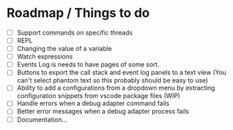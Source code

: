 # Roadmap / Things to do

- [ ] Support commands on specific threads
- [ ] REPL
- [ ] Changing the value of a variable
- [ ] Watch expressions
- [ ] Events Log is needs to have pages of some sort.
- [ ] Buttons to export the call stack and event log panels to a text view (You can't select phantom text so this probably should be easy to use)
- [ ] Ability to add a configurations from a dropdown menu by extracting configuration snippets from vscode package files (WIP)
- [ ] Handle errors when a debug adapter command fails
- [ ] Better error messages when a debug adapter process fails 
- [ ] Documentation...
